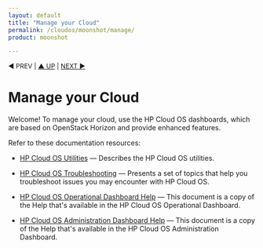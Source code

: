 ```yaml
---
layout: default
title: "Manage your Cloud"
permalink: /cloudos/moonshot/manage/
product: moonshot

---
```



<p style="font-size: small;"> &#9664; PREV</a> | <a href="/cloudos/">&#9650; UP</a> | <a href="/cloudos/moonshot/manage/utilities/">NEXT &#9654;</a> </p>

# Manage your Cloud

Welcome! To manage your cloud, use the HP Cloud OS dashboards, which are based on OpenStack Horizon and provide enhanced features.

Refer to these documentation resources:

* [HP Cloud OS Utilities](/cloudos/moonshot/manage/utilities/) &mdash; Describes the HP Cloud OS utilities.

* [HP Cloud OS Troubleshooting](/cloudos/moonshot/manage/troubleshooting/) &mdash; Presents a set of topics that help you troubleshoot issues you may encounter with HP Cloud OS.

* [HP Cloud OS Operational Dashboard Help](/cloudos/moonshot/manage/operational-dashboard/) &mdash; This document is a copy of the Help that's available in the HP Cloud OS Operational Dashboard.  

* [HP Cloud OS Administration Dashboard Help](/cloudos/moonshot/manage/administration-dashboard/) &mdash; This document is a copy of the Help that's available in the HP Cloud OS Administration Dashboard.
 
